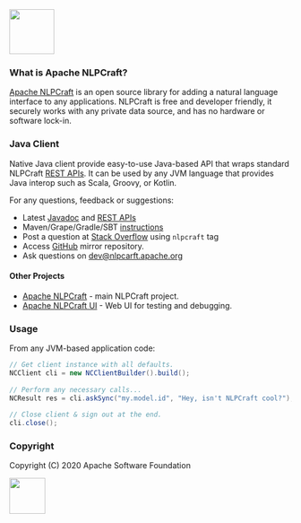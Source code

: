 <img src="https://nlpcraft.org/images/nlpcraft_logo_black.gif" height="80px">

### What is Apache NLPCraft?
[Apache NLPCraft](https://nlpcraft.org/) is an open source library for adding a natural language interface to any applications. 
NLPCraft is free and developer friendly, it securely works with any private data source, and has no hardware or software 
lock-in.

### Java Client
Native Java client provide easy-to-use Java-based API that wraps standard NLPCraft [REST APIs](https://nlpcraft.org/using-rest.html). 
It can be used by any JVM language that provides Java interop such as Scala, Groovy, or Kotlin. 

For any questions, feedback or suggestions:

 * Latest [Javadoc](https://github.com/apache/incubator-nlpcraft-java-client/apis/latest/index.html) and [REST APIs](https://nlpcraft.org/using-rest.html)
 * Maven/Grape/Gradle/SBT [instructions](https://nlpcraft.org/download.html#java-client)
 * Post a question at [Stack Overflow](https://stackoverflow.com/questions/ask) using <code>nlpcraft</code> tag
 * Access [GitHub](https://github.com/apache/incubator-nlpcraft-java-client) mirror repository.
 * Ask questions on [dev@nlpcarft.apache.org](mailto:dev@nlpcarft.apache.org)
 
#### Other Projects
- [Apache NLPCraft](https://github.com/apache/incubator-nlpcraft) - main NLPCraft project.
- [Apache NLPCraft UI](https://github.com/apache/incubator-nlpcraft-ui) - Web UI for testing and debugging.

### Usage
From any JVM-based application code:
```java
// Get client instance with all defaults.
NCClient cli = new NCClientBuilder().build();
 
// Perform any necessary calls...
NCResult res = cli.askSync("my.model.id", "Hey, isn't NLPCraft cool?");
 
// Close client & sign out at the end.
cli.close();
```

### Copyright
Copyright (C) 2020 Apache Software Foundation

<img src="https://www.apache.org/img/ASF20thAnniversary.jpg" height="64px">


